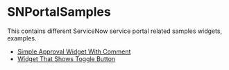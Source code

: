 # SNPortalSamples

This contains different ServiceNow service portal related samples widgets, examples.

- [Simple Approval Widget With Comment](/ApprovalWidgetWithComment)
- [Widget That Shows Toggle Button](/BootstrapToggleButton)